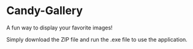 # Candy-Gallery
A fun way to display your favorite images!

Simply download the ZIP file and run the .exe file to use the application.
